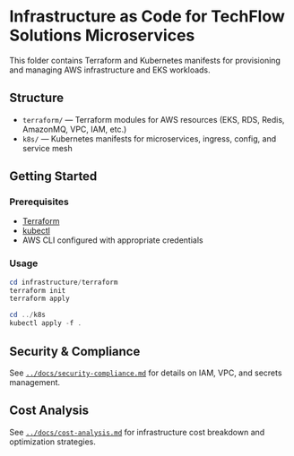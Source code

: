 # Infrastructure as Code for TechFlow Solutions Microservices

This folder contains Terraform and Kubernetes manifests for provisioning and managing AWS infrastructure and EKS workloads.

## Structure
- `terraform/` — Terraform modules for AWS resources (EKS, RDS, Redis, AmazonMQ, VPC, IAM, etc.)
- `k8s/` — Kubernetes manifests for microservices, ingress, config, and service mesh

## Getting Started

### Prerequisites
- [Terraform](https://www.terraform.io/downloads.html)
- [kubectl](https://kubernetes.io/docs/tasks/tools/)
- AWS CLI configured with appropriate credentials

### Usage
```powershell
cd infrastructure/terraform
terraform init
terraform apply

cd ../k8s
kubectl apply -f .
```

## Security & Compliance
See [`../docs/security-compliance.md`](../docs/security-compliance.md) for details on IAM, VPC, and secrets management.

## Cost Analysis
See [`../docs/cost-analysis.md`](../docs/cost-analysis.md) for infrastructure cost breakdown and optimization strategies.
